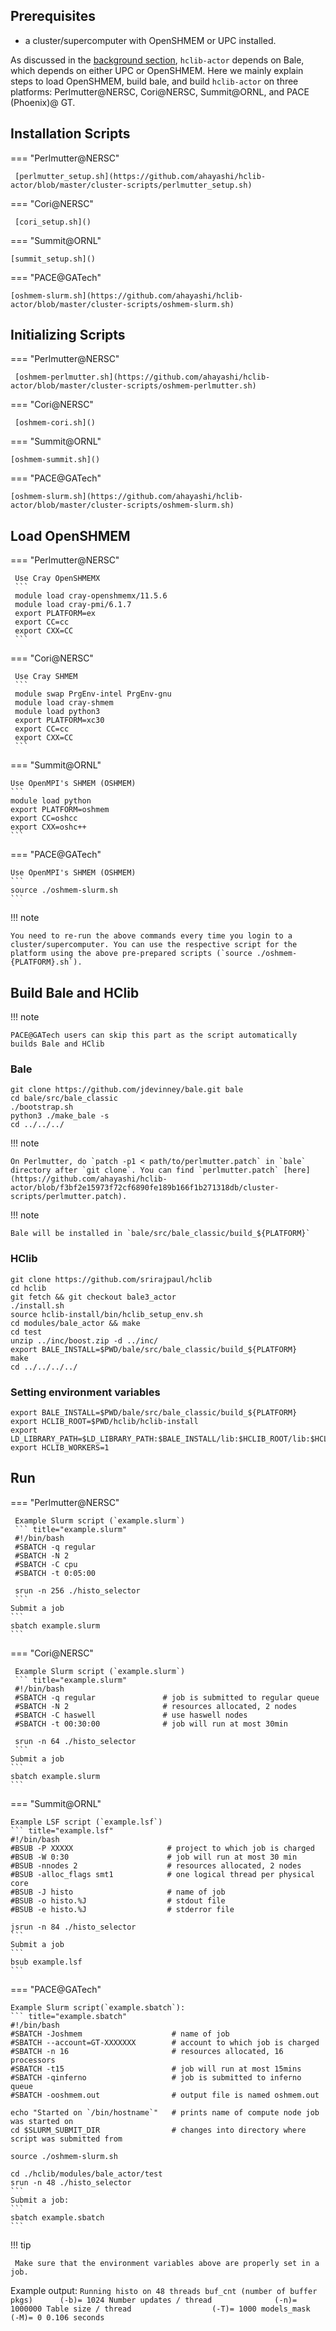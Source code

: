 ## Prerequisites

* a cluster/supercomputer with OpenSHMEM or UPC installed.

As discussed in the [background section](../background/bale.md), `hclib-actor` depends on Bale, which depends on either UPC or OpenSHMEM. Here we mainly explain steps to load OpenSHMEM, build bale, and build `hclib-actor` on three platforms: Perlmutter@NERSC, Cori@NERSC, Summit@ORNL, and PACE (Phoenix)@ GT.

## Installation Scripts  

=== "Perlmutter@NERSC"

     [perlmutter_setup.sh](https://github.com/ahayashi/hclib-actor/blob/master/cluster-scripts/perlmutter_setup.sh)

=== "Cori@NERSC"

     [cori_setup.sh]()

=== "Summit@ORNL"

    [summit_setup.sh]()

=== "PACE@GATech"

    [oshmem-slurm.sh](https://github.com/ahayashi/hclib-actor/blob/master/cluster-scripts/oshmem-slurm.sh)

## Initializing Scripts  

=== "Perlmutter@NERSC"

     [oshmem-perlmutter.sh](https://github.com/ahayashi/hclib-actor/blob/master/cluster-scripts/oshmem-perlmutter.sh)

=== "Cori@NERSC"

     [oshmem-cori.sh]()

=== "Summit@ORNL"

    [oshmem-summit.sh]()

=== "PACE@GATech"

    [oshmem-slurm.sh](https://github.com/ahayashi/hclib-actor/blob/master/cluster-scripts/oshmem-slurm.sh)


## Load OpenSHMEM  

=== "Perlmutter@NERSC"

     Use Cray OpenSHMEMX
     ```
     module load cray-openshmemx/11.5.6
     module load cray-pmi/6.1.7
     export PLATFORM=ex
     export CC=cc
     export CXX=CC
     ```

=== "Cori@NERSC"

     Use Cray SHMEM
     ```
     module swap PrgEnv-intel PrgEnv-gnu
     module load cray-shmem 
     module load python3
     export PLATFORM=xc30
     export CC=cc
     export CXX=CC
     ```

=== "Summit@ORNL"

    Use OpenMPI's SHMEM (OSHMEM)
    ```
    module load python
    export PLATFORM=oshmem
    export CC=oshcc
    export CXX=oshc++
    ```

=== "PACE@GATech"

    Use OpenMPI's SHMEM (OSHMEM)
    ```
    source ./oshmem-slurm.sh
    ```

!!! note

    You need to re-run the above commands every time you login to a cluster/supercomputer. You can use the respective script for the platform using the above pre-prepared scripts (`source ./oshmem-{PLATFORM}.sh`).


## Build Bale and HClib

!!! note

    PACE@GATech users can skip this part as the script automatically builds Bale and HClib

### Bale

```
git clone https://github.com/jdevinney/bale.git bale
cd bale/src/bale_classic
./bootstrap.sh
python3 ./make_bale -s
cd ../../../
```

!!! note

    On Perlmutter, do `patch -p1 < path/to/perlmutter.patch` in `bale` directory after `git clone`. You can find `perlmutter.patch` [here](https://github.com/ahayashi/hclib-actor/blob/f3bf2e15973f72cf6890fe189b166f1b271318db/cluster-scripts/perlmutter.patch).


!!! note
  
    Bale will be installed in `bale/src/bale_classic/build_${PLATFORM}`
    

### HClib

```
git clone https://github.com/srirajpaul/hclib
cd hclib
git fetch && git checkout bale3_actor
./install.sh
source hclib-install/bin/hclib_setup_env.sh
cd modules/bale_actor && make
cd test
unzip ../inc/boost.zip -d ../inc/
export BALE_INSTALL=$PWD/bale/src/bale_classic/build_${PLATFORM}
make
cd ../../../../
```

### Setting environment variables
```
export BALE_INSTALL=$PWD/bale/src/bale_classic/build_${PLATFORM}
export HCLIB_ROOT=$PWD/hclib/hclib-install
export LD_LIBRARY_PATH=$LD_LIBRARY_PATH:$BALE_INSTALL/lib:$HCLIB_ROOT/lib:$HCLIB_ROOT/../modules/bale_actor/lib
export HCLIB_WORKERS=1
```

## Run

=== "Perlmutter@NERSC"

     Example Slurm script (`example.slurm`)
     ``` title="example.slurm"
     #!/bin/bash
     #SBATCH -q regular
     #SBATCH -N 2
     #SBATCH -C cpu
     #SBATCH -t 0:05:00

     srun -n 256 ./histo_selector
     ```
    Submit a job
    ```
    sbatch example.slurm
    ```

=== "Cori@NERSC"

     Example Slurm script (`example.slurm`)
     ``` title="example.slurm"
     #!/bin/bash
     #SBATCH -q regular               # job is submitted to regular queue
     #SBATCH -N 2                     # resources allocated, 2 nodes
     #SBATCH -C haswell               # use haswell nodes
     #SBATCH -t 00:30:00              # job will run at most 30min
     
     srun -n 64 ./histo_selector
     ```
    Submit a job
    ```
    sbatch example.slurm
    ```

=== "Summit@ORNL"
   
    Example LSF script (`example.lsf`)
    ``` title="example.lsf"
    #!/bin/bash
    #BSUB -P XXXXX                     # project to which job is charged
    #BSUB -W 0:30                      # job will run at most 30 min
    #BSUB -nnodes 2                    # resources allocated, 2 nodes
    #BSUB -alloc_flags smt1            # one logical thread per physical core
    #BSUB -J histo                     # name of job
    #BSUB -o histo.%J                  # stdout file
    #BSUB -e histo.%J                  # stderror file

    jsrun -n 84 ./histo_selector
    ```
    Submit a job
    ```
    bsub example.lsf
    ```

=== "PACE@GATech"

    Example Slurm script(`example.sbatch`):
    ``` title="example.sbatch"
    #!/bin/bash
    #SBATCH -Joshmem                    # name of job
    #SBATCH --account=GT-XXXXXXX        # account to which job is charged
    #SBATCH -n 16                       # resources allocated, 16 processors
    #SBATCH -t15                        # job will run at most 15mins
    #SBATCH -qinferno                   # job is submitted to inferno queue
    #SBATCH -ooshmem.out                # output file is named oshmem.out      

    echo "Started on `/bin/hostname`"   # prints name of compute node job was started on
    cd $SLURM_SUBMIT_DIR                # changes into directory where script was submitted from

    source ./oshmem-slurm.sh

    cd ./hclib/modules/bale_actor/test
    srun -n 48 ./histo_selector
    ```
    Submit a job:
    ```
    sbatch example.sbatch
    ```

!!! tip

     Make sure that the environment variables above are properly set in a job.
     

Example output:
    ```
    Running histo on 48 threads
    buf_cnt (number of buffer pkgs)      (-b)= 1024
    Number updates / thread              (-n)= 1000000
    Table size / thread                  (-T)= 1000
    models_mask                          (-M)= 0
       0.106 seconds
    ```
    

